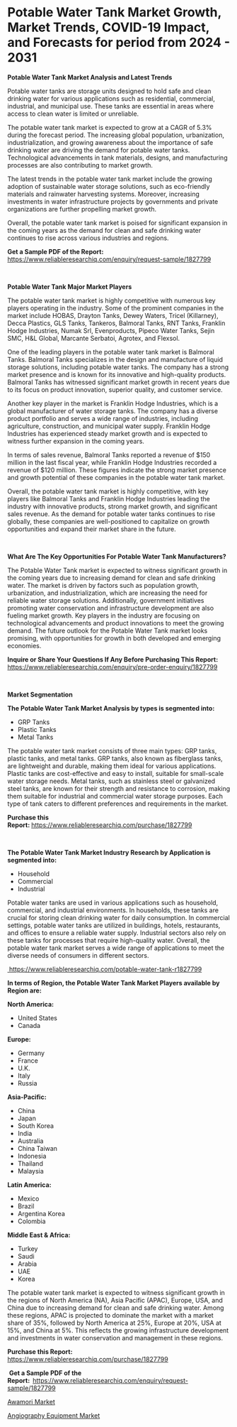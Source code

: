 <p><h1>Potable Water Tank Market Growth, Market Trends, COVID-19 Impact, and Forecasts for period from 2024 - 2031</h1></p><p><strong>Potable Water Tank Market Analysis and Latest Trends</strong></p>
<p><p>Potable water tanks are storage units designed to hold safe and clean drinking water for various applications such as residential, commercial, industrial, and municipal use. These tanks are essential in areas where access to clean water is limited or unreliable.</p><p>The potable water tank market is expected to grow at a CAGR of 5.3% during the forecast period. The increasing global population, urbanization, industrialization, and growing awareness about the importance of safe drinking water are driving the demand for potable water tanks. Technological advancements in tank materials, designs, and manufacturing processes are also contributing to market growth.</p><p>The latest trends in the potable water tank market include the growing adoption of sustainable water storage solutions, such as eco-friendly materials and rainwater harvesting systems. Moreover, increasing investments in water infrastructure projects by governments and private organizations are further propelling market growth.</p><p>Overall, the potable water tank market is poised for significant expansion in the coming years as the demand for clean and safe drinking water continues to rise across various industries and regions.</p></p>
<p><strong>Get a Sample PDF of the Report:&nbsp;</strong> <a href="https://www.reliableresearchiq.com/enquiry/request-sample/1827799">https://www.reliableresearchiq.com/enquiry/request-sample/1827799</a></p>
<p>&nbsp;</p>
<p><strong>Potable Water Tank Major Market Players</strong></p>
<p><p>The potable water tank market is highly competitive with numerous key players operating in the industry. Some of the prominent companies in the market include HOBAS, Drayton Tanks, Dewey Waters, Tricel (Killarney), Decca Plastics, GLS Tanks, Tankeros, Balmoral Tanks, RNT Tanks, Franklin Hodge Industries, Numak Srl, Evenproducts, Pipeco Water Tanks, Sejin SMC, H&L Global, Marcante Serbatoi, Agrotex, and Flexsol.</p><p>One of the leading players in the potable water tank market is Balmoral Tanks. Balmoral Tanks specializes in the design and manufacture of liquid storage solutions, including potable water tanks. The company has a strong market presence and is known for its innovative and high-quality products. Balmoral Tanks has witnessed significant market growth in recent years due to its focus on product innovation, superior quality, and customer service.</p><p>Another key player in the market is Franklin Hodge Industries, which is a global manufacturer of water storage tanks. The company has a diverse product portfolio and serves a wide range of industries, including agriculture, construction, and municipal water supply. Franklin Hodge Industries has experienced steady market growth and is expected to witness further expansion in the coming years.</p><p>In terms of sales revenue, Balmoral Tanks reported a revenue of $150 million in the last fiscal year, while Franklin Hodge Industries recorded a revenue of $120 million. These figures indicate the strong market presence and growth potential of these companies in the potable water tank market.</p><p>Overall, the potable water tank market is highly competitive, with key players like Balmoral Tanks and Franklin Hodge Industries leading the industry with innovative products, strong market growth, and significant sales revenue. As the demand for potable water tanks continues to rise globally, these companies are well-positioned to capitalize on growth opportunities and expand their market share in the future.</p></p>
<p>&nbsp;</p>
<p><strong>What Are The Key Opportunities For Potable Water Tank Manufacturers?</strong></p>
<p><p>The Potable Water Tank market is expected to witness significant growth in the coming years due to increasing demand for clean and safe drinking water. The market is driven by factors such as population growth, urbanization, and industrialization, which are increasing the need for reliable water storage solutions. Additionally, government initiatives promoting water conservation and infrastructure development are also fueling market growth. Key players in the industry are focusing on technological advancements and product innovations to meet the growing demand. The future outlook for the Potable Water Tank market looks promising, with opportunities for growth in both developed and emerging economies.</p></p>
<p><strong>Inquire or Share Your Questions If Any Before Purchasing This Report:</strong> <a href="https://www.reliableresearchiq.com/enquiry/pre-order-enquiry/1827799">https://www.reliableresearchiq.com/enquiry/pre-order-enquiry/1827799</a></p>
<p>&nbsp;</p>
<p><strong>Market Segmentation</strong></p>
<p><strong>The Potable Water Tank Market Analysis by types is segmented into:</strong></p>
<p><ul><li>GRP Tanks</li><li>Plastic Tanks</li><li>Metal Tanks</li></ul></p>
<p><p>The potable water tank market consists of three main types: GRP tanks, plastic tanks, and metal tanks. GRP tanks, also known as fiberglass tanks, are lightweight and durable, making them ideal for various applications. Plastic tanks are cost-effective and easy to install, suitable for small-scale water storage needs. Metal tanks, such as stainless steel or galvanized steel tanks, are known for their strength and resistance to corrosion, making them suitable for industrial and commercial water storage purposes. Each type of tank caters to different preferences and requirements in the market.</p></p>
<p><strong>Purchase this Report:&nbsp;</strong><a href="https://www.reliableresearchiq.com/purchase/1827799">https://www.reliableresearchiq.com/purchase/1827799</a></p>
<p>&nbsp;</p>
<p><strong>The Potable Water Tank Market Industry Research by Application is segmented into:</strong></p>
<p><ul><li>Household</li><li>Commercial</li><li>Industrial</li></ul></p>
<p><p>Potable water tanks are used in various applications such as household, commercial, and industrial environments. In households, these tanks are crucial for storing clean drinking water for daily consumption. In commercial settings, potable water tanks are utilized in buildings, hotels, restaurants, and offices to ensure a reliable water supply. Industrial sectors also rely on these tanks for processes that require high-quality water. Overall, the potable water tank market serves a wide range of applications to meet the diverse needs of consumers in different sectors.</p></p>
<p><a href="https://www.reliableresearchiq.com/potable-water-tank-r1827799">&nbsp;https://www.reliableresearchiq.com/potable-water-tank-r1827799</a></p>
<p><strong>In terms of Region, the Potable Water Tank Market Players available by Region are:</strong></p>
<p>
    <p> <strong> North America: </strong>
        <ul>
            <li>United States</li>
            <li>Canada</li>
        </ul>
        </p> 
    <p> <strong> Europe: </strong>
        <ul>
            <li>Germany</li>
            <li>France</li>
            <li>U.K.</li>
            <li>Italy</li>
            <li>Russia</li>
        </ul>
        </p> 
    <p> <strong> Asia-Pacific: </strong>
        <ul>
            <li>China</li>
            <li>Japan</li>
            <li>South Korea</li>
            <li>India</li>
            <li>Australia</li>
            <li>China Taiwan</li>
            <li>Indonesia</li>
            <li>Thailand</li>
            <li>Malaysia</li>
        </ul>
        </p> 
    <p> <strong> Latin America: </strong>
        <ul>
            <li>Mexico</li>
            <li>Brazil</li>
            <li>Argentina Korea</li>
            <li>Colombia</li>
        </ul>
        </p> 
    <p> <strong> Middle East & Africa: </strong>
        <ul>
            <li>Turkey</li>
            <li>Saudi</li>
            <li>Arabia</li>
            <li>UAE</li>
            <li>Korea</li>
        </ul>
    </p>
    </p>
<p><p>The potable water tank market is expected to witness significant growth in the regions of North America (NA), Asia Pacific (APAC), Europe, USA, and China due to increasing demand for clean and safe drinking water. Among these regions, APAC is projected to dominate the market with a market share of 35%, followed by North America at 25%, Europe at 20%, USA at 15%, and China at 5%. This reflects the growing infrastructure development and investments in water conservation and management in these regions.</p></p>
<p><strong>Purchase this Report: </strong><a href="https://www.reliableresearchiq.com/purchase/1827799">https://www.reliableresearchiq.com/purchase/1827799</a></p>
<p>&nbsp;<strong>Get a Sample PDF of the Report:&nbsp;&nbsp;</strong><a href="https://www.reliableresearchiq.com/enquiry/request-sample/1827799">https://www.reliableresearchiq.com/enquiry/request-sample/1827799</a></p>
<p><strong></strong></p>
<p><p><a href="https://github.com/msbsaifansami/Market-Research-Report-List-1/blob/main/awamori-market.md">Awamori Market</a></p><p><a href="https://view.publitas.com/reportprime-1/angiography-equipment-market-outlook-complete-industry-analysis-2024-to-2031/">Angiography Equipment Market</a></p></p>